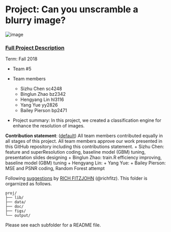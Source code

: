 # Project: Can you unscramble a blurry image? 
![image](figs/example.png)

### [Full Project Description](doc/project3_desc.md)

Term: Fall 2018

+ Team #5
+ Team members
	+ Sizhu Chen     sc4248
	+ Binglun Zhao   bz2342
	+ Hengyang Lin   hl3116
	+ Yang Yue       yy2826
	+ Bailey Pierson bp2471

+ Project summary: In this project, we created a classification engine for enhance the resolution of images. 
	
**Contribution statement**: ([default](doc/a_note_on_contributions.md)) All team members contributed equally in all stages of this project. All team members approve our work presented in this GitHub repository including this contributions statement. 
    + Sizhu Chen: feature and superResolution coding, baseline model (GBM) tuning, presentation slides designing
    + Binglun Zhao: train.R efficiency improving, baseline model (GBM) tuning
    + Hengyang Lin:
    + Yang Yue:
    + Bailey Pierson: MSE and PSNR coding, Random Forest attempt

Following [suggestions](http://nicercode.github.io/blog/2013-04-05-projects/) by [RICH FITZJOHN](http://nicercode.github.io/about/#Team) (@richfitz). This folder is orgarnized as follows.

```
proj/
├── lib/
├── data/
├── doc/
├── figs/
└── output/
```

Please see each subfolder for a README file.
